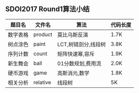 ## SDOI2017 Round1算法小结

| 题目名| 文件名| 算法  | 代码长度|
| ---- | ---- | ---- | ---- |
| 数字表格 | product | 莫比乌斯反演 | 1.7K |
| 树点涂色 | paint | LCT,树链剖分,线段树 | 3.8K |
| 序列计数 | count | 矩阵快速幂,容斥 | 1.9K |
| 新生舞会 | ball | 01分数规划,费用流 | 2.0K |
| 硬币游戏 | game | 高斯消元,数学 | 1.8K |
| 相关分析 | relative | 线段树 | 5K |
